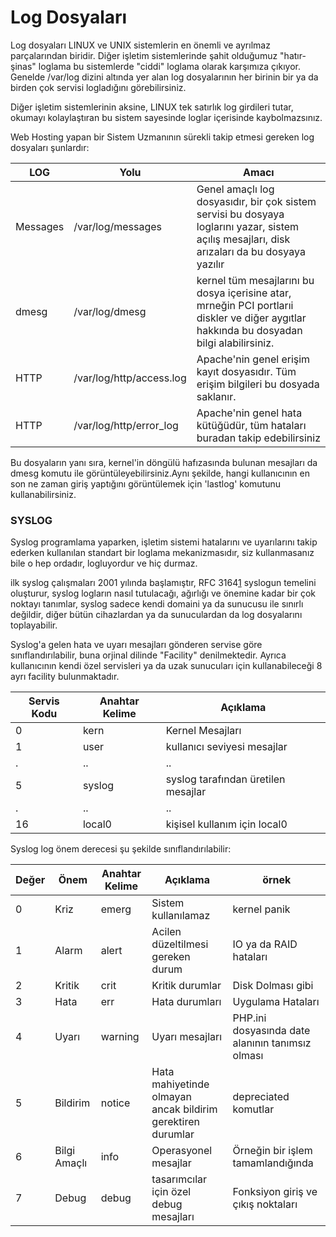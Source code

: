 # Log Dosyaları

Log dosyaları LINUX ve UNIX sistemlerin en önemli ve ayrılmaz parçalarından biridir. Diğer işletim sistemlerinde şahit olduğumuz "hatır-şinas" loglama bu sistemlerde "ciddi" loglama olarak karşımıza çıkıyor. Genelde /var/log dizini altında yer alan log dosyalarının her birinin bir ya da birden çok servisi logladığını görebilirsiniz. 

Diğer işletim sistemlerinin aksine, LINUX tek satırlık log girdileri tutar, okumayı kolaylaştıran bu sistem sayesinde loglar içerisinde kaybolmazsınız.

Web Hosting yapan bir Sistem Uzmanının sürekli takip etmesi gereken log dosyaları şunlardır:

| LOG | Yolu | Amacı |
| -- | -- | -- |
| Messages | /var/log/messages | Genel amaçlı log dosyasıdır, bir çok sistem servisi bu dosyaya loglarını yazar, sistem açılış mesajları, disk arızaları da bu dosyaya yazılır |
| dmesg | /var/log/dmesg | kernel tüm mesajlarını bu dosya içerisine atar, mrneğin PCI portlarıi diskler ve diğer aygıtlar hakkında bu dosyadan bilgi alabilirsiniz. |
| HTTP | /var/log/http/access.log | Apache'nin genel erişim kayıt dosyasıdır. Tüm erişim bilgileri bu dosyada saklanır.|
| HTTP | /var/log/http/error_log | Apache'nin genel hata kütüğüdür, tüm hataları buradan takip edebilirsiniz |



Bu dosyaların yanı sıra, kernel'in döngülü hafızasında bulunan mesajları da dmesg komutu ile görüntüleyebilirsiniz.Aynı şekilde, hangi kullanıcının en son ne zaman giriş yaptığını görüntülemek için 'lastlog' komutunu kullanabilirsiniz.


### SYSLOG
Syslog programlama yaparken, işletim sistemi hatalarını ve uyarılarını takip ederken kullanılan standart bir loglama mekanizmasıdır, siz kullanmasanız bile o hep ordadır, logluyordur ve hiç durmaz.

ilk syslog çalışmaları 2001 yılında başlamıştır, RFC 3164[1] syslogun temelini oluşturur, syslog logların nasıl tutulacağı, ağırlığı ve önemine kadar bir çok noktayı tanımlar, syslog sadece kendi domaini ya da sunucusu ile sınırlı değildir, diğer bütün cihazlardan ya da sunuculardan da log dosyalarını toplayabilir. 

Syslog'a gelen hata ve uyarı mesajları gönderen servise göre sınıflandırılabilir, buna orjinal dilinde "Facility" denilmektedir. Ayrıca kullanıcının kendi özel servisleri ya da uzak sunucuları için kullanabileceği 8 ayrı facility bulunmaktadır.

|Servis Kodu|Anahtar Kelime|Açıklama|
| -- | -- | -- |
|0|kern| Kernel Mesajları|
|1|user|kullanıcı seviyesi mesajlar|
|.|..|..|
|5|syslog|syslog tarafından üretilen mesajlar|
|.|..|..|
|16|local0|kişisel kullanım için local0|



Syslog log önem derecesi şu şekilde sınıflandırılabilir:

|Değer|	Önem|	Anahtar Kelime|	Açıklama|örnek|
| -- | -- | -- | -- | -- |
|0|	Kriz	| emerg	| Sistem kullanılamaz| kernel panik |
|1|	Alarm	| alert	| Acilen düzeltilmesi gereken durum | IO ya da RAID hataları|
|2|	Kritik	| crit	| Kritik durumlar | Disk Dolması gibi |
|3|	Hata	| err	| Hata durumları | Uygulama Hataları | Apache config hatası|
|4|	Uyarı | warning | Uyarı mesajları | PHP.ini dosyasında date alanının tanımsız olması|
|5|	Bildirim| notice |	Hata mahiyetinde olmayan ancak bildirim gerektiren durumlar| depreciated komutlar|
|6| Bilgi Amaçlı |info| Operasyonel mesajlar | Örneğin bir işlem tamamlandığında |
|7|	Debug|	debug| tasarımcılar için özel debug mesajları| Fonksiyon giriş ve çıkış noktaları|

[1]: http://www.rfc-editor.org/info/rfc3164

